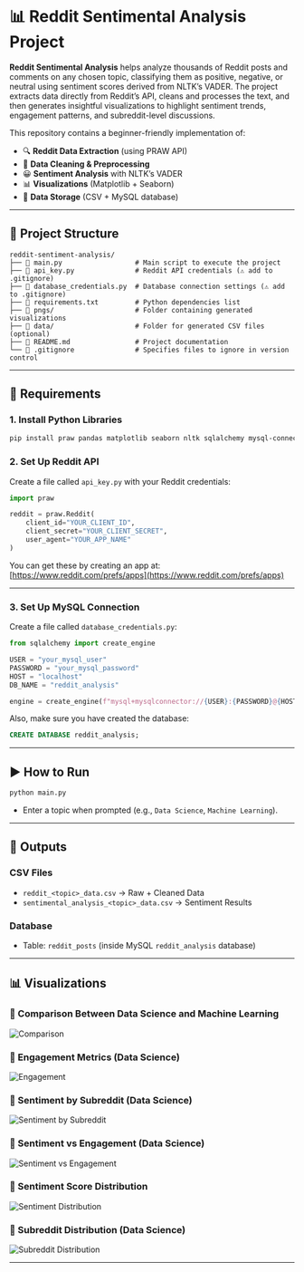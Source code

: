 # 📊 Reddit Sentimental Analysis Project

**Reddit Sentimental Analysis** helps analyze thousands of Reddit posts and comments on any chosen topic, classifying them as positive, negative, or neutral using sentiment scores derived from NLTK’s VADER. The project extracts data directly from Reddit’s API, cleans and processes the text, and then generates insightful visualizations to highlight sentiment trends, engagement patterns, and subreddit-level discussions.

This repository contains a beginner-friendly implementation of:
   * 🔍 **Reddit Data Extraction** (using PRAW API)
   * 🧹 **Data Cleaning & Preprocessing**
   * 😀 **Sentiment Analysis** with NLTK’s VADER
   * 📊 **Visualizations** (Matplotlib + Seaborn)
   * 💾 **Data Storage** (CSV + MySQL database)
---

## 📁 Project Structure

```
reddit-sentiment-analysis/  
├── 📄 main.py                  # Main script to execute the project  
├── 📄 api_key.py               # Reddit API credentials (⚠️ add to .gitignore)  
├── 📄 database_credentials.py  # Database connection settings (⚠️ add to .gitignore)  
├── 📄 requirements.txt         # Python dependencies list  
├── 📂 pngs/                    # Folder containing generated visualizations  
├── 📂 data/                    # Folder for generated CSV files (optional)  
├── 📄 README.md                # Project documentation  
└── 📄 .gitignore               # Specifies files to ignore in version control  
```

---

## 🔧 Requirements

### 1. Install Python Libraries

```bash
pip install praw pandas matplotlib seaborn nltk sqlalchemy mysql-connector-python
```

### 2. Set Up Reddit API

Create a file called `api_key.py` with your Reddit credentials:

```python
import praw

reddit = praw.Reddit(
    client_id="YOUR_CLIENT_ID",
    client_secret="YOUR_CLIENT_SECRET",
    user_agent="YOUR_APP_NAME"
)
```

You can get these by creating an app at: [https://www.reddit.com/prefs/apps](https://www.reddit.com/prefs/apps)

---

### 3. Set Up MySQL Connection

Create a file called `database_credentials.py`:

```python
from sqlalchemy import create_engine

USER = "your_mysql_user"
PASSWORD = "your_mysql_password"
HOST = "localhost"
DB_NAME = "reddit_analysis"

engine = create_engine(f"mysql+mysqlconnector://{USER}:{PASSWORD}@{HOST}/{DB_NAME}")
```

Also, make sure you have created the database:

```sql
CREATE DATABASE reddit_analysis;
```

---

## ▶️ How to Run

```bash
python main.py
```

* Enter a topic when prompted (e.g., `Data Science`, `Machine Learning`).

---

## 📂 Outputs

### CSV Files

* `reddit_<topic>_data.csv` → Raw + Cleaned Data
* `sentimental_analysis_<topic>_data.csv` → Sentiment Results

### Database

* Table: `reddit_posts` (inside MySQL `reddit_analysis` database)

---

## 📊 Visualizations

### 🔹 Comparison Between Data Science and Machine Learning

![Comparison](pngs/Comparison_between_Data_Science_and_Machine_Learning.png)

### 🔹 Engagement Metrics (Data Science)

![Engagement](pngs/engagement_metrics_Data_Science.png)

### 🔹 Sentiment by Subreddit (Data Science)

![Sentiment by Subreddit](pngs/sentiment_by_subreddit_Data_Science.png)

### 🔹 Sentiment vs Engagement (Data Science)

![Sentiment vs Engagement](pngs/sentiment_engagement_Data_Science.png)

### 🔹 Sentiment Score Distribution

![Sentiment Distribution](pngs/sentiment_score_distribution.png)

### 🔹 Subreddit Distribution (Data Science)

![Subreddit Distribution](pngs/subreddit_distribution_Data_Science.png)

---
